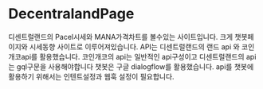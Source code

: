 # DecentralandPage
디센트럴랜드의 Pacel시세와 MANA가격차트를 볼수있는 사이트입니다.
크게 챗봇페이지와 시세동향 사이트로 이루어져있습니다.
API는 디센트럴랜드의 랜드 api 와 코인개코api를 활용했습니다. 코인개코의 api는 일반적인 api구성이고 디센트럴랜드의 api는 gql구문을 사용해야합니다
챗봇은 구글 dialogflow를 활용했습니다. api를 챗봇에 활용하기 위해서는 인텐트설정과 웹훅 설정이 필요합니다.
